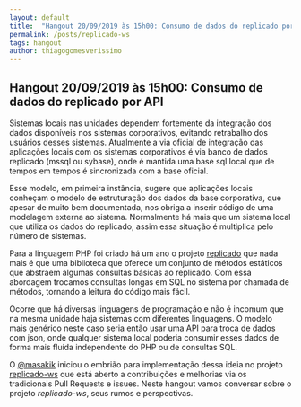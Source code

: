 ```yaml
---
layout: default
title:  "Hangout 20/09/2019 às 15h00: Consumo de dados do replicado por API"
permalink: /posts/replicado-ws
tags: hangout
author: thiagogomesverissimo
---
```

<h2>Hangout 20/09/2019 às 15h00: Consumo de dados do replicado por API</h2>

Sistemas locais nas unidades dependem fortemente da integração dos dados
disponíveis nos sistemas corporativos, evitando retrabalho dos usuários desses
sistemas. Atualmente a via oficial de integração das aplicações locais com
os sistemas corporativos é via banco de dados replicado (mssql ou sybase), onde
é mantida uma base sql local que de tempos em tempos é sincronizada com a base
oficial.

Esse modelo, em primeira instância, sugere que aplicações locais 
conheçam o modelo de estruturação dos dados da base corporativa, 
que apesar de muito bem documentada, nos obriga
a inserir código de uma modelagem externa ao sistema. Normalmente há mais que
um sistema local que utiliza os dados do replicado, assim essa situação é 
multiplica pelo número de sistemas. 

Para a linguagem PHP foi criado há um ano o projeto [replicado](https://github.com/uspdev/replicado)
que nada mais é que uma biblioteca que oferece um conjunto de métodos estáticos
que abstraem algumas consultas básicas ao replicado. Com essa abordagem
trocamos consultas longas em SQL no sistema por chamada de métodos, tornando
a leitura do código mais fácil.

Ocorre que há diversas linguagens de programação e não é incomum que na mesma
unidade haja sistemas com diferentes linguagens. O modelo mais genérico
neste caso seria então usar uma API para troca de dados com json, onde qualquer 
sistema local poderia consumir esses dados de forma mais fluída independente
do PHP ou de consultas SQL.

O [@masakik](https://github.com/masakik) iniciou o embrião para implementação
dessa ideia no projeto [replicado-ws](https://github.com/uspdev/replicado-ws)
que está aberto a contribuições e melhorias via os tradicionais Pull Requests e issues.
Neste hangout vamos conversar sobre o projeto *replicado-ws*, seus rumos e perspectivas.
